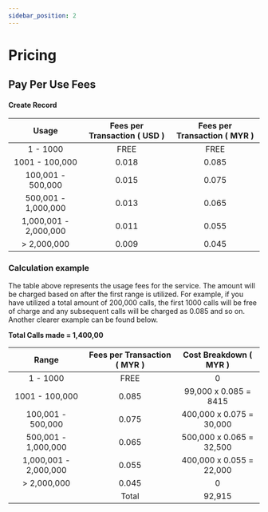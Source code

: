 ```yaml
---
sidebar_position: 2
---
```


# Pricing

<!-- [comment]: <> (## Monthly Subcription Fee)

[comment]: <> (Fixed rate of:)

[comment]: <> (# **MYR 1,000.00** )

[comment]: <> (<br/>) -->

## Pay Per Use Fees

#### Create Record

| Usage                 | Fees per Transaction ( USD ) | Fees per Transaction ( MYR ) |
| :-------------------: | :--------------------------: | :--------------------------: |
| 1 - 1000              | FREE                         | FREE                         |
| 1001 - 100,000        | 0.018                        | 0.085                        |
| 100,001 - 500,000     | 0.015                        | 0.075                        |
| 500,001 - 1,000,000   | 0.013                        | 0.065                        |
| 1,000,001 - 2,000,000 | 0.011                        | 0.055                        |
| > 2,000,000           | 0.009                        | 0.045                        |

### Calculation example

The table above represents the usage fees for the service. The amount will be charged based on after the first range is utilized. For example, if you have utilized a total amount of 200,000 calls, the first 1000 calls will be free of charge and any subsequent calls will be charged as 0.085 and so on. Another clearer example can be found below.

**Total Calls made = 1,400,00**

| Range                 | Fees per Transaction ( MYR ) | Cost Breakdown ( MYR )      |
| :-------------------: | :--------------------------: | :-------------------------: |
| 1 - 1000              | FREE                         | 0                           |
| 1001 - 100,000        | 0.085                        | 99,000 x 0.085 = 8415       |
| 100,001 - 500,000     | 0.075                        | 400,000 x 0.075 = 30,000    |
| 500,001 - 1,000,000   | 0.065                        | 500,000 x 0.065 = 32,500    |
| 1,000,001 - 2,000,000 | 0.055                        | 400,000 x 0.055 = 22,000    |
| > 2,000,000           | 0.045                        | 0                           |
|                       | Total                        | 92,915                      |

<br/>

